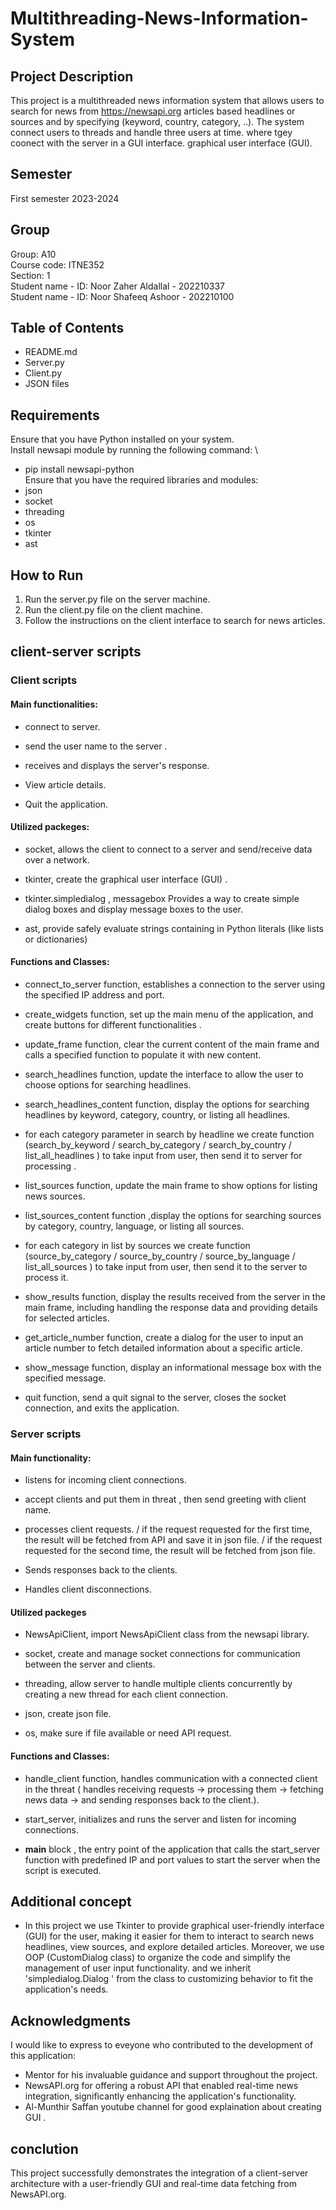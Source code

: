 # Multithreading-News-Information-System
## Project Description
This project is a multithreaded news information system that allows users to search for news from https://newsapi.org articles based headlines or sources and by specifying (keyword, country, category, ..). The system connect users to threads and handle three users at time. where tgey coonect with the server in a GUI interface.
  graphical user interface (GUI).
## Semester
First semester 2023-2024
## Group
Group: A10 \
Course code: ITNE352  
Section: 1 \
Student name - ID: Noor Zaher Aldallal - 202210337 \
Student name - ID: Noor Shafeeq Ashoor - 202210100 
## Table of Contents
+ README.md
+ Server.py
+ Client.py
+ JSON files
## Requirements
Ensure that you have Python installed on your system. \
Install newsapi module by running the following command: \
- pip install newsapi-python \
Ensure that you have the required libraries and modules:
- json
- socket
- threading
- os
- tkinter
- ast
## How to Run
1. Run the server.py file on the server machine.
2. Run the client.py file on the client machine.
3. Follow the instructions on the client interface to search for news articles.
## client-server scripts 
### Client scripts
#### Main functionalities: 
- connect to server.

- send the user name to the server .

- receives and displays the server's response.

- View article details.

- Quit the application.

#### Utilized packeges:
- socket, allows the client to connect to a server and send/receive data over a network.

- tkinter, create the graphical user interface (GUI) .

- tkinter.simpledialog , messagebox Provides a way to create simple dialog boxes and display message boxes to the user.

- ast, provide safely evaluate strings containing in Python literals (like lists or dictionaries) 


#### Functions and Classes: 
- connect_to_server function, establishes a connection to the server using the specified IP address and port.

- create_widgets function, set up the main menu of the application, and create buttons for different functionalities .

- update_frame function, clear the current content of the main frame and calls a specified function to populate it with new content.


- search_headlines function, update the interface to allow the user to choose options for searching headlines.

- search_headlines_content function, display the options for searching headlines by keyword, category, country, or listing all headlines.

- for each category parameter in search by headline we create function (search_by_keyword / search_by_category / search_by_country / list_all_headlines ) to take input from user, then send it to server for processing .

- list_sources function, update the main frame to show options for listing news sources.

- list_sources_content function ,display the options for searching sources by category, country, language, or listing all sources.

- for each category in list by sources we create function (source_by_category / source_by_country / source_by_language / list_all_sources ) to take input from user, then send it to the server to process it.

- show_results function, display the results received from the server in the main frame, including handling the response data and providing details for selected articles.

- get_article_number function, create a dialog for the user to input an article number to fetch detailed information about a specific article.

- show_message function, display an informational message box with the specified message.

- quit function, send a quit signal to the server, closes the socket connection, and exits the application.

### Server scripts
#### Main functionality:

- listens for incoming client connections.

- accept clients and put them in threat , then send greeting with client name.

- processes client requests.  /
if the request requested for the first time, the result will be fetched from API and save it in json file.  /
if the request requested for the second time, the result will be fetched from json file.

- Sends responses back to the clients.

- Handles client disconnections.

#### Utilized packeges

 - NewsApiClient, import NewsApiClient class from the newsapi library.

- socket, create and manage socket connections for communication between the server and clients.

- threading, allow server to handle multiple clients concurrently  by creating a new thread for each client connection.

- json, create json file.

- os, make sure if file available or need API request.

#### Functions and Classes: 
- handle_client function, handles communication with a connected client in the threat ( handles receiving requests -> processing them -> fetching news data -> and sending responses back to the client.). 

- start_server, initializes and runs the server and listen for incoming connections.

- __main__ block , the entry point of the application that calls the start_server function with predefined IP and port values to start the server when the script is executed.

## Additional concept
- In this project we use Tkinter to provide graphical user-friendly interface (GUI) for the user, making it easier for them to  interact to search news headlines, view sources, and explore detailed articles. Moreover, we use OOP (CustomDialog class) to organize the code and simplify the management of user input functionality. and we inherit 'simpledialog.Dialog ' from the class to customizing behavior to fit the application's needs.

## Acknowledgments 
I would like to express to eveyone who contributed to the development of this application:
- Mentor for his invaluable guidance and support throughout the project.
- NewsAPI.org for offering a robust API that enabled real-time news integration, significantly enhancing the application's functionality.
- Al-Munthir Saffan youtube channel for good explaination about creating GUI .


## conclution
This project successfully demonstrates the integration of a client-server architecture with a user-friendly GUI and real-time data fetching from NewsAPI.org. 


